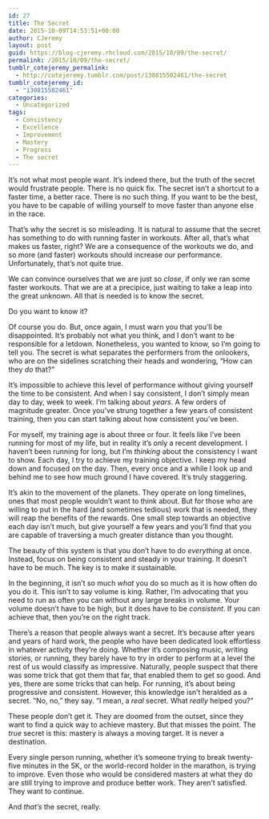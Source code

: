 ```yaml
---
id: 27
title: The Secret
date: 2015-10-09T14:53:51+00:00
author: CJeremy
layout: post
guid: https://blog-cjeremy.rhcloud.com/2015/10/09/the-secret/
permalink: /2015/10/09/the-secret/
tumblr_cotejeremy_permalink:
  - http://cotejeremy.tumblr.com/post/130815502461/the-secret
tumblr_cotejeremy_id:
  - "130815502461"
categories:
  - Uncategorized
tags:
  - Consistency
  - Excellence
  - Improvement
  - Mastery
  - Progress
  - The secret
---
```

It’s not what most people want. It’s indeed there, but the truth of the secret would frustrate people. There is no quick fix. The secret isn’t a shortcut to a faster time, a better race. There is no such thing. If you want to be the best, you have to be capable of willing yourself to move faster than anyone else in the race.

That’s why the secret is so misleading. It is natural to assume that the secret has something to do with running faster in workouts. After all, that’s what makes us faster, right? We are a consequence of the workouts we do, and so more (and faster) workouts should increase our performance. Unfortunately, that’s not quite true.

We can convince ourselves that we are just so _close_, if only we ran some faster workouts. That we are at a precipice, just waiting to take a leap into the great unknown. All that is needed is to know the secret.

Do you want to know it?

Of course you do. But, once again, I must warn you that you’ll be disappointed. It’s probably not what you think, and I don’t want to be responsible for a letdown. Nonetheless, you wanted to know, so I’m going to tell you. The secret is what separates the performers from the onlookers, who are on the sidelines scratching their heads and wondering, “How can they _do_ that?”

It’s impossible to achieve this level of performance without giving yourself the time to be consistent. And when I say consistent, I don’t simply mean day to day, week to week. I’m talking about _years_. A few orders of magnitude greater. Once you’ve strung together a few years of consistent training, then you can start talking about how consistent you’ve been.

For myself, my training age is about three or four. It feels like I’ve been running for most of my life, but in reality it’s only a recent development. I haven’t been running for long, but I’m _thinking_ about the consistency I want to show. Each day, I try to achieve my training objective. I keep my head down and focused on the day. Then, every once and a while I look up and behind me to see how much ground I have covered. It’s truly staggering.

It’s akin to the movement of the planets. They operate on long timelines, ones that most people wouldn’t want to think about. But for those who are willing to put in the hard (and sometimes tedious) work that is needed, they will reap the benefits of the rewards. One small step towards an objective each day isn’t much, but give yourself a few years and you’ll find that you are capable of traversing a much greater distance than you thought.

The beauty of this system is that you don’t have to do _everything_ at once. Instead, focus on being consistent and steady in your training. It doesn’t have to be much. The key is to make it sustainable.

In the beginning, it isn’t so much _what_ you do so much as it is how often do you do it. This isn’t to say volume is king. Rather, I’m advocating that you need to run as often you can without any large breaks in volume. Your volume doesn’t have to be high, but it does have to be _consistent_. If you can achieve that, then you’re on the right track.

There’s a reason that people always want a secret. It’s because after years and years of hard work, the people who have been dedicated look effortless in whatever activity they’re doing. Whether it’s composing music, writing stories, or running, they barely have to try in order to perform at a level the rest of us would classify as impressive. Naturally, people suspect that there was some trick that got them that far, that enabled them to get so good. And yes, there are some tricks that can help. For running, it’s about being progressive and consistent. However, this knowledge isn’t heralded as a secret. “No, no,” they say. “I mean, a _real_ secret. What _really_ helped you?”

These people don’t get it. They are doomed from the outset, since they want to find a quick way to achieve mastery. But that misses the point. The _true_ secret is this: mastery is always a moving target. It is never a destination.

Every single person running, whether it’s someone trying to break twenty-five minutes in the 5K, or the world-record holder in the marathon, is trying to improve. Even those who would be considered masters at what they do are still trying to improve and produce better work. They aren’t satisfied. They want to continue.

And _that’s_ the secret, really.